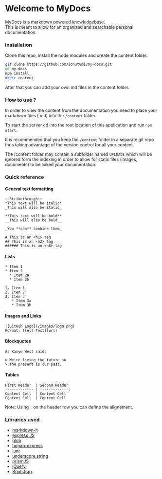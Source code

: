 # Welcome to MyDocs

MyDocs is a markdown powered knowledgebase.  
This is meant to allow for an organized and searchable personal documentation.


### Installation

Clone this repo, install the node modules and create the content folder.
```bash
git clone https://github.com/ionutvmi/my-docs.git
cd my-docs
npm install
mkdir content
```

After that you can add your own md files in the content folder.  


### How to use ?

In order to view the content from the documentation you need to
place your markdown files (.md) into the `/content` folder.

To start the server cd into the root location of this application and
run `npm start`.

It is recommended that you keep the `/content` folder in a separate git repo thus
taking advantage of the version control for all your content.

The /content folder may contain a subfolder named `UPLOADS` which will be ignored
form the indexing in order to allow for static files (images, documents) to be linked
your documentation.


### Quick reference


#### General text formatting

```
~~Strikethrough~~
*This text will be italic*
_This will also be italic_

**This text will be bold**
__This will also be bold__

_You **can** combine them_

# This is an <h1> tag
## This is an <h2> tag
###### This is an <h6> tag
```

#### Lists

```
* Item 1
* Item 2
  * Item 2a
  * Item 2b

1. Item 1
2. Item 2
3. Item 3
   * Item 3a
   * Item 3b
```

#### Images and Links

```
![GitHub Logo](/images/logo.png)
Format: ![Alt Text](url)
```

#### Blockquotes
```
As Kanye West said:

> We're living the future so
> the present is our past.
```

#### Tables

```
First Header  | Second Header
------------- | -------------:
Content Cell  | Content Cell
Content Cell  | Content Cell
```
Note: Using `:` on the header row you can define the alignement.

### Libraries used

- [markdown-it](https://github.com/markdown-it/markdown-it)
- [express JS](http://expressjs.com/)
- [glob](https://www.npmjs.com/package/glob)
- [hogan-express](https://github.com/vol4ok/hogan-express)
- [lunr](http://lunrjs.com/)
- [underscore.string](https://github.com/epeli/underscore.string)
- [prismJS](http://prismjs.com/)
- [jQuery](http://jquery.com)
- [Bootstrap](http://getbootstrap.com/)
